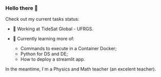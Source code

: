 ### Hello there 👋

Check out my current tasks status:

- 🔭 Working at TideSat Global - UFRGS.
- 🌱 Currently learning more of:
 
     - Commands to execute in a Container Docker;
     - Python for DS and DE;
     - How to deploy a streamlit app.
     

In the meantime, I´m a Physics and Math teacher (an excelent teacher).
